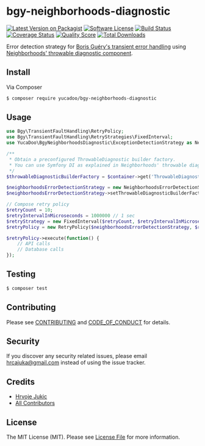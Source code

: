 # bgy-neighborhoods-diagnostic

[![Latest Version on Packagist][ico-version]][link-packagist]
[![Software License][ico-license]](LICENSE.md)
[![Build Status][ico-travis]][link-travis]
[![Coverage Status][ico-scrutinizer]][link-scrutinizer]
[![Quality Score][ico-code-quality]][link-code-quality]
[![Total Downloads][ico-downloads]][link-downloads]

Error detection strategy for [Boris Guéry's transient error handling](https://github.com/borisguery/PHPTransientFaultHandling) using [Neighborhoods' throwable diagnostic component](https://github.com/neighborhoods/ThrowableDiagnosticComponent).


## Install

Via Composer

``` bash
$ composer require yucadoo/bgy-neighborhoods-diagnostic
```

## Usage

``` php
use Bgy\TransientFaultHandling\RetryPolicy;
use Bgy\TransientFaultHandling\RetryStrategies\FixedInterval;
use YucaDoo\BgyNeighborhoodsDiagnostic\ExceptionDetectionStrategy as NeighborhoodsErrorDetectionStrategy;

/**
 * Obtain a preconfigured ThrowableDiagnostic builder factory.
 * You can use Symfony DI as explained in Neighborhoods' throwable diagnostic component.
 */
$throwableDiagnosticBuilderFactory = $container->get('ThrowableDiagnosticBuilderFactoryWithTailoredDecoratorStack');

$neighborhoodsErrorDetectionStrategy = new NeighborhoodsErrorDetectionStrategy();
$neighborhoodsErrorDetectionStrategy->setThrowableDiagnosticBuilderFactory($throwableDiagnosticBuilderFactory);

// Compose retry policy
$retryCount = 10;
$retryIntervalInMicroseconds = 1000000 // 1 sec 
$retryStrategy = new FixedInterval($retryCount, $retryIntervalInMicroseconds);
$retryPolicy = new RetryPolicy($neighborhoodsErrorDetectionStrategy, $retryStrategy);

$retryPolicy->execute(function() {
    // API calls
    // Database calls
});
```

## Testing

``` bash
$ composer test
```

## Contributing

Please see [CONTRIBUTING](CONTRIBUTING.md) and [CODE_OF_CONDUCT](CODE_OF_CONDUCT.md) for details.

## Security

If you discover any security related issues, please email hrcajuka@gmail.com instead of using the issue tracker.

## Credits

- [Hrvoje Jukic][link-author]
- [All Contributors][link-contributors]

## License

The MIT License (MIT). Please see [License File](LICENSE.md) for more information.

[ico-version]: https://img.shields.io/packagist/v/yucadoo/bgy-neighborhoods-diagnostic.svg?style=flat-square
[ico-license]: https://img.shields.io/badge/license-MIT-brightgreen.svg?style=flat-square
[ico-travis]: https://img.shields.io/travis/yucadoo/bgy-neighborhoods-diagnostic/master.svg?style=flat-square
[ico-scrutinizer]: https://img.shields.io/scrutinizer/coverage/g/yucadoo/bgy-neighborhoods-diagnostic.svg?style=flat-square
[ico-code-quality]: https://img.shields.io/scrutinizer/g/yucadoo/bgy-neighborhoods-diagnostic.svg?style=flat-square
[ico-downloads]: https://img.shields.io/packagist/dt/yucadoo/bgy-neighborhoods-diagnostic.svg?style=flat-square

[link-packagist]: https://packagist.org/packages/yucadoo/bgy-neighborhoods-diagnostic
[link-travis]: https://travis-ci.org/yucadoo/bgy-neighborhoods-diagnostic
[link-scrutinizer]: https://scrutinizer-ci.com/g/yucadoo/bgy-neighborhoods-diagnostic/code-structure
[link-code-quality]: https://scrutinizer-ci.com/g/yucadoo/bgy-neighborhoods-diagnostic
[link-downloads]: https://packagist.org/packages/yucadoo/bgy-neighborhoods-diagnostic
[link-author]: https://github.com/yucadoo
[link-contributors]: ../../contributors
